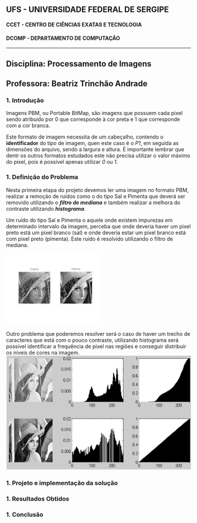 ## UFS -  UNIVERSIDADE FEDERAL DE SERGIPE

#### CCET - CENTRO DE CIÊNCIAS EXATAS E TECNOLOGIA

#### DCOMP - DEPARTAMENTO DE COMPUTAÇÃO



-----------------------------

## Disciplina: Processamento de Imagens
## Professora: Beatriz Trinchão Andrade




### 1. Introdução

Imagens PBM, ou Portable BitMap, são imagens que possuem cada pixel sendo atribuido por 0 que corresponde à cor preta e 1 que corresponde com a cor branca.

Este formato de imagem necessita de um cabeçalho, contendo o **identificador** do tipo de imagem, quen este caso é o *P1*, em seguida as dimensões do arquivo, sendo a largura e altura. É importante lembrar que dentr os outros formatos estudados este não precisa utilizar o valor máximo do pixel, pois é possível apenas utilizar *0* ou *1*.



### 1. Definição do Problema

Nesta primeira etapa do projeto devemos ler uma imagem no formato PBM, realizar a remoção de ruídos como o do tipo Sal e Pimenta que deverá ser removido utilizando o ***filtro de mediana*** e também realizar a melhora do contraste utilizando ***histograma***.



Um ruído do tipo Sal e Pimenta o aquele onde existem impurezas em determinado intervalo da imagem, perceba que onde deveria haver um pixel preto está um pixel branco (sal) e onde deveria estar um pixel branco está com pixel preto (pimenta). Este ruído é resolvido utilizando o filtro de mediana.


[![Ruído Sal e Pimenta](./README/images/salt_n_pepper.jpeg)](#)




Outro problema que poderemos resolver será o caso de haver um trecho de caracteres que está com o pouco contraste, utilizando histograma será possível identificar a frequência de pixel nas regiões e conseguir distribuir os níveis de cores na imagem.
[![Histograma](./README/images/histogram.png)](#)





### 1. Projeto e implementação da solução



### 1. Resultados Obtidos



### 1. Conclusão



